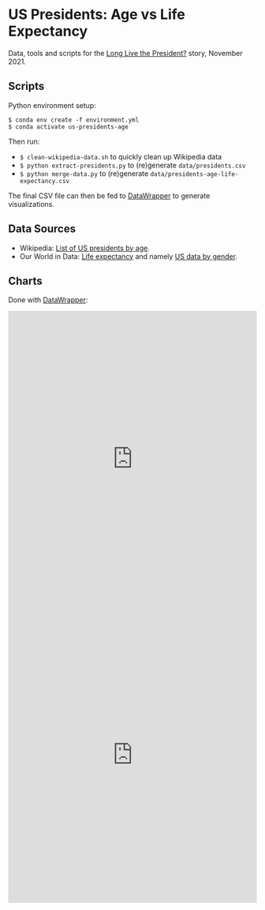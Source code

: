 # US Presidents: Age vs Life Expectancy

Data, tools and scripts for the [Long Live the President?](https://medium.com/@pescetti/long-live-the-president-2f82d31adbfc)
story, November 2021.

## Scripts

Python environment setup:
```
$ conda env create -f environment.yml
$ conda activate us-presidents-age
```

Then run:
- `$ clean-wikipedia-data.sh` to quickly clean up Wikipedia data
- `$ python extract-presidents.py` to (re)generate `data/presidents.csv`
- `$ python merge-data.py` to (re)generate `data/presidents-age-life-expectancy.csv`

The final CSV file can then be fed to [DataWrapper](https://datawrapper.de) to generate visualizations.

## Data Sources

- Wikipedia: [List of US presidents by age](https://en.wikipedia.org/wiki/List_of_presidents_of_the_United_States_by_age).
- Our World in Data: [Life expectancy](https://ourworldindata.org/life-expectancy) and namely [US data by gender](https://ourworldindata.org/grapher/life-expectation-at-birth-by-sex?country=~USA).

## Charts

Done with [DataWrapper](https://datawrapper.de):

<iframe title="US Presidents: Age vs Life Expectancy" aria-label="Interactive line chart" id="datawrapper-chart-59UZG" src="https://datawrapper.dwcdn.net/59UZG/1/" scrolling="no" frameborder="0" style="width: 0; min-width: 100% !important; border: none;" height="600"></iframe><script type="text/javascript">!function(){"use strict";window.addEventListener("message",(function(e){if(void 0!==e.data["datawrapper-height"]){var t=document.querySelectorAll("iframe");for(var a in e.data["datawrapper-height"])for(var r=0;r<t.length;r++){if(t[r].contentWindow===e.source)t[r].style.height=e.data["datawrapper-height"][a]+"px"}}}))}();</script>

<iframe title="US Presidents: Beyond Life Expectancy" aria-label="Interactive line chart" id="datawrapper-chart-pSATD" src="https://datawrapper.dwcdn.net/pSATD/1/" scrolling="no" frameborder="0" style="width: 0; min-width: 100% !important; border: none;" height="600"></iframe><script type="text/javascript">!function(){"use strict";window.addEventListener("message",(function(e){if(void 0!==e.data["datawrapper-height"]){var t=document.querySelectorAll("iframe");for(var a in e.data["datawrapper-height"])for(var r=0;r<t.length;r++){if(t[r].contentWindow===e.source)t[r].style.height=e.data["datawrapper-height"][a]+"px"}}}))}();</script>

